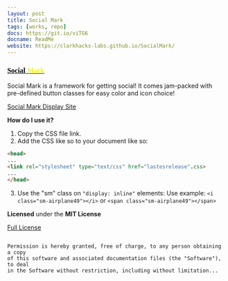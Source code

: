 ```yaml
---
layout: post
title: Social Mark
tags: [works, repo]
docs: https://git.io/viTG6
docname: ReadMe
website: https://clarkhacks-labs.github.io/SocialMark/
---
```

<link href="https://fonts.googleapis.com/css?family=Permanent+Marker" rel="stylesheet" type="text/css">
<link href="https://fonts.googleapis.com/css?family=Varela+Round" rel="stylesheet" type="text/css">
<style>
.smlogo {
color: #000000;
font-family: Varela Round;
}
.smlogomark {
color: #F3F315;
font-family: Permanent Marker;
}
</style>

### [<span class="smlogo">Social</span> <span class="smlogomark">Mark</span>](https://github.com/clarkhacks-labs/SocialMark)
Social Mark is a framework for getting social! It comes jam-packed with pre-defined button classes for easy color and icon choice!

[Social Mark Display Site](https://clarkhacks-labs.github.io/SocialMark/)


__How do I use it?__

1. Copy the CSS file link.
2. Add the CSS like so to your document <head> like so:

``` html
<head>
...
<link rel="stylesheet" type="text/css" href="lastesrelease".css>
...
</head>
```

3. Use the "sm" class on ``"display: inline"`` elements:
Use example: ``<i class="sm-airplane49"></i>`` or ``<span class="sm-airplane49"></span>``


__Licensed__ under the __MIT License__

[Full License](https://github.com/clarkhacks-labs/SocialMark/blob/master/LICENSE)

```

Permission is hereby granted, free of charge, to any person obtaining a copy
of this software and associated documentation files (the "Software"), to deal
in the Software without restriction, including without limitation...
```
